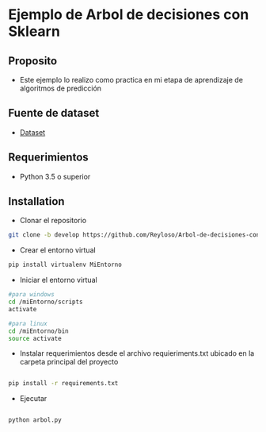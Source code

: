 # Ejemplo de Arbol de decisiones con Sklearn

## Proposito
* Este ejemplo lo realizo como practica en mi etapa de aprendizaje de algoritmos de predicción


## Fuente de dataset
* [Dataset](https://archive.ics.uci.edu/ml/datasets/Car+Evaluation)

## Requerimientos
* Python 3.5 o superior

## Installation

* Clonar el repositorio

```bash
git clone -b develop https://github.com/Reyloso/Arbol-de-decisiones-con-Sklearn.git
```

* Crear el entorno virtual

```bash
pip install virtualenv MiEntorno
```

* Iniciar el entorno virtual

```bash
#para windows
cd /miEntorno/scripts
activate

#para linux
cd /miEntorno/bin
source activate
```
* Instalar requerimientos desde el archivo requieriments.txt ubicado en la carpeta principal del proyecto 
 
```bash

pip install -r requirements.txt
```

* Ejecutar
 
```python

python arbol.py

```

